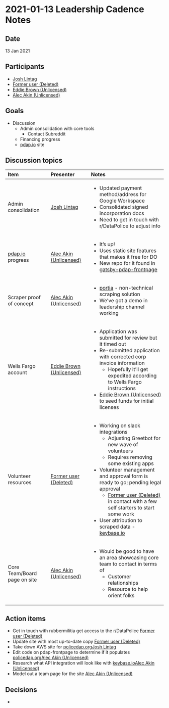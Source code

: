# 2021-01-13 Leadership Cadence Notes

## Date <a id="id-2021-01-13LeadershipCadenceNotes-Date"></a>

13 Jan 2021

## Participants <a id="id-2021-01-13LeadershipCadenceNotes-Participants"></a>

* [Josh Lintag](https://pdap.atlassian.net/wiki/people/5f20c61fc9c094001c5d32ca?ref=confluence)
* [Former user \(Deleted\)](https://pdap.atlassian.net/wiki/people/5f8f95be40588b0077ed830a?ref=confluence)
* [Eddie Brown \(Unlicensed\)](https://pdap.atlassian.net/wiki/people/5fd63e354d2179006ecbcb80?ref=confluence)
* [Alec Akin \(Unlicensed\)](https://pdap.atlassian.net/wiki/people/5f1e64ee2aa25000286fc7fc?ref=confluence)

## Goals <a id="id-2021-01-13LeadershipCadenceNotes-Goals"></a>

* Discussion
  * Admin consolidation with core tools
    * Contact Subreddit
  * Financing progress
  * [pdap.io](http://pdap.io) site

## Discussion topics <a id="id-2021-01-13LeadershipCadenceNotes-Discussiontopics"></a>

<table>
  <thead>
    <tr>
      <th style="text-align:left">Item</th>
      <th style="text-align:left">Presenter</th>
      <th style="text-align:left">Notes</th>
    </tr>
  </thead>
  <tbody>
    <tr>
      <td style="text-align:left">Admin consolidation</td>
      <td style="text-align:left"><a href="https://pdap.atlassian.net/wiki/people/5f20c61fc9c094001c5d32ca?ref=confluence">Josh Lintag</a>
      </td>
      <td style="text-align:left">
        <ul>
          <li>Updated payment method/address for Google Workspace</li>
          <li>Consolidated signed incorporation docs</li>
          <li>Need to get in touch with r/DataPolice to adjust info</li>
        </ul>
      </td>
    </tr>
    <tr>
      <td style="text-align:left"><a href="http://pdap.io">pdap.io</a> progress</td>
      <td style="text-align:left"><a href="https://pdap.atlassian.net/wiki/people/5f1e64ee2aa25000286fc7fc?ref=confluence">Alec Akin (Unlicensed)</a>
      </td>
      <td style="text-align:left">
        <ul>
          <li>It&#x2019;s up!</li>
          <li>Uses static site features that makes it free for DO</li>
          <li>New repo for it found in <a href="https://github.com/Police-Data-Accessibility-Project/gatsby-pdap-frontpage">gatsby-pdap-frontpage</a>
          </li>
        </ul>
      </td>
    </tr>
    <tr>
      <td style="text-align:left">Scraper proof of concept</td>
      <td style="text-align:left"><a href="https://pdap.atlassian.net/wiki/people/5f1e64ee2aa25000286fc7fc?ref=confluence">Alec Akin (Unlicensed)</a>
      </td>
      <td style="text-align:left">
        <ul>
          <li><a href="https://github.com/scrapinghub/portia">portia</a> - non-technical
            scraping solution</li>
          <li>We&#x2019;ve got a demo in leadership channel working</li>
        </ul>
      </td>
    </tr>
    <tr>
      <td style="text-align:left">Wells Fargo account</td>
      <td style="text-align:left"><a href="https://pdap.atlassian.net/wiki/people/5fd63e354d2179006ecbcb80?ref=confluence">Eddie Brown (Unlicensed)</a>
      </td>
      <td style="text-align:left">
        <ul>
          <li>Application was submitted for review but it timed out</li>
          <li>Re-submitted application with corrected corp invoice information
            <ul>
              <li>Hopefully it&#x2019;ll get expedited according to Wells Fargo instructions</li>
            </ul>
          </li>
          <li><a href="https://pdap.atlassian.net/wiki/people/5fd63e354d2179006ecbcb80?ref=confluence">Eddie Brown (Unlicensed)</a> to
            seed funds for initial licenses</li>
        </ul>
      </td>
    </tr>
    <tr>
      <td style="text-align:left">Volunteer resources</td>
      <td style="text-align:left"><a href="https://pdap.atlassian.net/wiki/people/5f8f95be40588b0077ed830a?ref=confluence">Former user (Deleted)</a>
      </td>
      <td style="text-align:left">
        <ul>
          <li>Working on slack integrations
            <ul>
              <li>Adjusting Greetbot for new wave of volunteers</li>
              <li>Requires removing some existing apps</li>
            </ul>
          </li>
          <li>Volunteer management and approval form is ready to go; pending legal approval
            <ul>
              <li><a href="https://pdap.atlassian.net/wiki/people/5f8f95be40588b0077ed830a?ref=confluence">Former user (Deleted)</a> in
                contact with a few self starters to start some work</li>
            </ul>
          </li>
          <li>User attribution to scraped data - <a href="https://keybase.io">keybase.io</a>
          </li>
        </ul>
      </td>
    </tr>
    <tr>
      <td style="text-align:left">Core Team/Board page on site</td>
      <td style="text-align:left"><a href="https://pdap.atlassian.net/wiki/people/5f1e64ee2aa25000286fc7fc?ref=confluence">Alec Akin (Unlicensed)</a>
      </td>
      <td style="text-align:left">
        <ul>
          <li>Would be good to have an area showcasing core team to contact in terms
            of
            <ul>
              <li>Customer relationships</li>
              <li>Resource to help orient folks</li>
            </ul>
          </li>
        </ul>
      </td>
    </tr>
  </tbody>
</table>

## Action items <a id="id-2021-01-13LeadershipCadenceNotes-Actionitems"></a>

* Get in touch with rubbermilitia get access to the r/DataPolice [Former user \(Deleted\)](https://pdap.atlassian.net/wiki/people/5f8f95be40588b0077ed830a?ref=confluence)
* Update site with most up-to-date copy [Former user \(Deleted\)](https://pdap.atlassian.net/wiki/people/5f8f95be40588b0077ed830a?ref=confluence)
* Take down AWS site for [policedap.org](http://policedap.org)[Josh Lintag](https://pdap.atlassian.net/wiki/people/5f20c61fc9c094001c5d32ca?ref=confluence)
* Edit code on pdap-frontpage to determine if it populates [policedap.org](http://policedap.org)[Alec Akin \(Unlicensed\)](https://pdap.atlassian.net/wiki/people/5f1e64ee2aa25000286fc7fc?ref=confluence)
* Research what API integration will look like with [keybase.io](http://keybase.io)[Alec Akin \(Unlicensed\)](https://pdap.atlassian.net/wiki/people/5f1e64ee2aa25000286fc7fc?ref=confluence)
* Model out a team page for the site [Alec Akin \(Unlicensed\)](https://pdap.atlassian.net/wiki/people/5f1e64ee2aa25000286fc7fc?ref=confluence)

## Decisions <a id="id-2021-01-13LeadershipCadenceNotes-Decisions"></a>

* 
